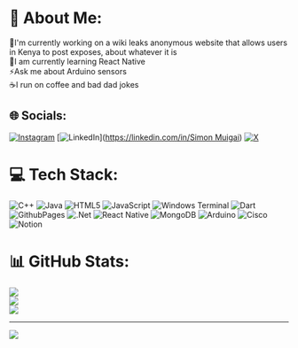 # 💫 About Me:
🔭I'm currently working on a wiki leaks anonymous website that allows users in Kenya to post exposes, about whatever it is<br>🌳I am currently learning React Native<br>⚡Ask me about Arduino sensors<br>☕I run on coffee and bad dad jokes


## 🌐 Socials:
[![Instagram](https://img.shields.io/badge/Instagram-%23E4405F.svg?logo=Instagram&logoColor=white)](https://instagram.com/muigaiiii) [![LinkedIn](https://img.shields.io/badge/LinkedIn-%230077B5.svg?logo=linkedin&logoColor=white)]([https://linkedin.com/in/Simon Muigai](https://www.linkedin.com/in/simon-muigai-60143b193/)) [![X](https://img.shields.io/badge/X-black.svg?logo=X&logoColor=white)](https://x.com/_SimonMuigai_) 

# 💻 Tech Stack:
![C++](https://img.shields.io/badge/c++-%2300599C.svg?style=for-the-badge&logo=c%2B%2B&logoColor=white) ![Java](https://img.shields.io/badge/java-%23ED8B00.svg?style=for-the-badge&logo=openjdk&logoColor=white) ![HTML5](https://img.shields.io/badge/html5-%23E34F26.svg?style=for-the-badge&logo=html5&logoColor=white) ![JavaScript](https://img.shields.io/badge/javascript-%23323330.svg?style=for-the-badge&logo=javascript&logoColor=%23F7DF1E) ![Windows Terminal](https://img.shields.io/badge/Windows%20Terminal-%234D4D4D.svg?style=for-the-badge&logo=windows-terminal&logoColor=white) ![Dart](https://img.shields.io/badge/dart-%230175C2.svg?style=for-the-badge&logo=dart&logoColor=white) ![GithubPages](https://img.shields.io/badge/github%20pages-121013?style=for-the-badge&logo=github&logoColor=white) ![.Net](https://img.shields.io/badge/.NET-5C2D91?style=for-the-badge&logo=.net&logoColor=white) ![React Native](https://img.shields.io/badge/react_native-%2320232a.svg?style=for-the-badge&logo=react&logoColor=%2361DAFB) ![MongoDB](https://img.shields.io/badge/MongoDB-%234ea94b.svg?style=for-the-badge&logo=mongodb&logoColor=white) ![Arduino](https://img.shields.io/badge/-Arduino-00979D?style=for-the-badge&logo=Arduino&logoColor=white) ![Cisco](https://img.shields.io/badge/cisco-%23049fd9.svg?style=for-the-badge&logo=cisco&logoColor=black) ![Notion](https://img.shields.io/badge/Notion-%23000000.svg?style=for-the-badge&logo=notion&logoColor=white)
# 📊 GitHub Stats:
![](https://github-readme-stats.vercel.app/api?username=SimonMuigai&theme=dark&hide_border=false&include_all_commits=false&count_private=false)<br/>
![](https://github-readme-streak-stats.herokuapp.com/?user=SimonMuigai&theme=dark&hide_border=false)<br/>
![](https://github-readme-stats.vercel.app/api/top-langs/?username=SimonMuigai&theme=dark&hide_border=false&include_all_commits=false&count_private=false&layout=compact)

---
[![](https://visitcount.itsvg.in/api?id=SimonMuigai&icon=0&color=0)](https://visitcount.itsvg.in)


